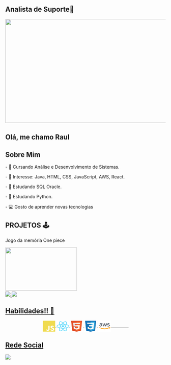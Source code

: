 ## Analista de Suporte🧠




<div align="center">

<img  height="325" width="600" src="https://i.pinimg.com/originals/21/11/61/21116158daaeb1459b4ec0758505e1ad.gif"/>
 
 

</div>
 
 
 
 ## Olá, me chamo Raul
 
## Sobre Mim
<div style="display: inline_block"  >  
 
<p> - 🎒 Cursando Análise e Desenvolvimento de Sistemas. </p>
<p> - 🎯 Interesse: Java, HTML, CSS, JavaScript, AWS, React. </p>
<p> - 🧠 Estudando SQL Oracle. </p>
<p> - 🧠 Estudando Python. </p>
<p> - 💻 Gosto de aprender novas tecnologias</p>


 ## PROJETOS 🕹️
<div>
 <p>Jogo da memória One piece</p>
<a href="https://raulglost.github.io/Projetos/ " target="_blank"> <img aling="center" height="135" width="225" src="https://imgsrv.crunchyroll.com/cdn-cgi/image/format=auto,width=1200,height=675,fit=contain,quality=85/catalog/crunchyroll/a249096c7812deb8c3c2c907173f3774.jpe"></a>

</div>

 
 <div>
 <a href="https://github.com/RaulGlost">
  <img src="https://github-readme-stats.vercel.app/api?username=Raulglost&show_icons=true&theme=dark&include_all_commits=true&count_private=true"/>
   <img src="https://github-readme-stats.vercel.app/api/top-langs/?username=Raulglost&layout=compact&langs_count=7&theme=dark"/>
</div>
 
##  Habilidades!! 👾
 
<div align="center">

  <img align="center"  height="35" width="40" src="https://raw.githubusercontent.com/devicons/devicon/master/icons/javascript/javascript-plain.svg">
 
  <img align="center"  height="35" width="40" src="https://raw.githubusercontent.com/devicons/devicon/master/icons/react/react-original.svg">
 
  <img align="center" height="35" width="40" src="https://raw.githubusercontent.com/devicons/devicon/master/icons/html5/html5-original.svg">
 
  <img align="center"  height="35" width="40" src="https://raw.githubusercontent.com/devicons/devicon/master/icons/css3/css3-original.svg">
  <img align ="center" height="35"  width="40" src="https://raw.githubusercontent.com/github/explore/fbceb94436312b6dacde68d122a5b9c7d11f9524/topics/aws/aws.png">
    &nbsp;&nbsp;&nbsp;&nbsp;&nbsp;&nbsp;&nbsp;&nbsp;&nbsp;&nbsp;&nbsp;&nbsp;&nbsp;

</div>

## Rede Social
<div aling="center">

  <a href="https://www.instagram.com/raul.lops/" target="_blank"> <img aling="center" src="https://img.shields.io/badge/-Instagram-%23E4405F?style=for-the-badge&logo=instagram&logoColor=white" target="_blank"></a>
</div>
  
 <div/>
